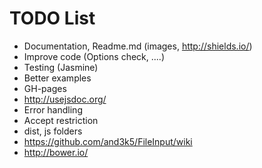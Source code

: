 # TODO List
* Documentation, Readme.md (images, http://shields.io/)
* Improve code (Options check, ....)
* Testing (Jasmine)
* Better examples
* GH-pages
* http://usejsdoc.org/
* Error handling
* Accept restriction
* dist, js folders
* https://github.com/and3k5/FileInput/wiki
* http://bower.io/
